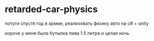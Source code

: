 # retarded-car-physics
потуги спустя год в армии, реализовать физику авто на c# + unity

короче у меня была бутылка пива 1.5 литра и целая ночь
